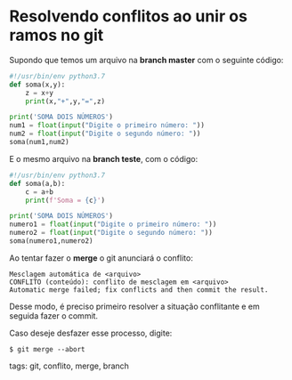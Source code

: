 # Resolvendo conflitos ao unir os ramos no git

Supondo que temos um arquivo na **branch master** com o seguinte código:
```py
#!/usr/bin/env python3.7
def soma(x,y):
    z = x+y
    print(x,"+",y,"=",z)

print('SOMA DOIS NÚMEROS')
num1 = float(input("Digite o primeiro número: "))
num2 = float(input("Digite o segundo número: "))
soma(num1,num2)
```
E o mesmo arquivo na **branch teste**, com o código:
```py
#!/usr/bin/env python3.7
def soma(a,b):
    c = a+b
    print(f'Soma = {c}')

print('SOMA DOIS NÚMEROS')
numero1 = float(input("Digite o primeiro número: "))
numero2 = float(input("Digite o segundo número: "))
soma(numero1,numero2)
```
Ao tentar fazer o **merge** o git anunciará o conflito:
```
Mesclagem automática de <arquivo>
CONFLITO (conteúdo): conflito de mesclagem em <arquivo>
Automatic merge failed; fix conflicts and then commit the result.
```
Desse modo, é preciso primeiro resolver a situação conflitante e em seguida fazer o commit.

Caso deseje desfazer esse processo, digite:
```
$ git merge --abort
```

tags: git, conflito, merge, branch
